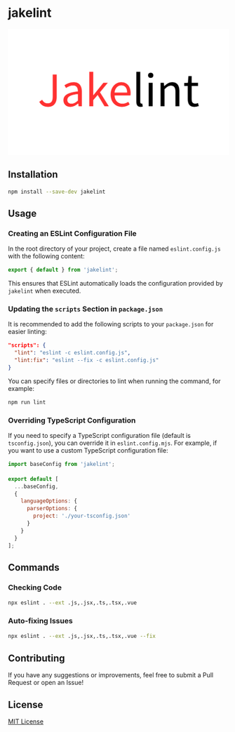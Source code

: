 # jakelint

![jakelint](/public/jakelint.png)

## Installation

```sh
npm install --save-dev jakelint
```

## Usage

### Creating an ESLint Configuration File

In the root directory of your project, create a file named `eslint.config.js` with the following content:

```javascript
export { default } from 'jakelint';
```

This ensures that ESLint automatically loads the configuration provided by `jakelint` when executed.

### Updating the `scripts` Section in `package.json`

It is recommended to add the following scripts to your `package.json` for easier linting:

```json
"scripts": {
  "lint": "eslint -c eslint.config.js",
  "lint:fix": "eslint --fix -c eslint.config.js"
}
```

You can specify files or directories to lint when running the command, for example:

```sh
npm run lint
```

### Overriding TypeScript Configuration

If you need to specify a TypeScript configuration file (default is `tsconfig.json`), you can override it in `eslint.config.mjs`. For example, if you want to use a custom TypeScript configuration file:

```javascript
import baseConfig from 'jakelint';

export default [
  ...baseConfig,
  {
    languageOptions: {
      parserOptions: {
        project: './your-tsconfig.json'
      }
    }
  }
];
```

## Commands

### Checking Code

```sh
npx eslint . --ext .js,.jsx,.ts,.tsx,.vue
```

### Auto-fixing Issues

```sh
npx eslint . --ext .js,.jsx,.ts,.tsx,.vue --fix
```

## Contributing

If you have any suggestions or improvements, feel free to submit a Pull Request or open an Issue!

## License

[MIT License](LICENSE)
